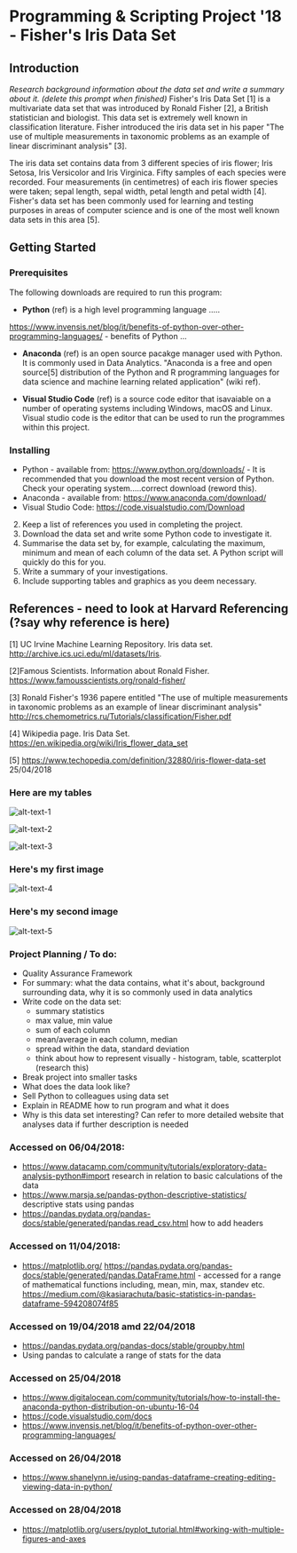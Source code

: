# Programming & Scripting Project '18 - Fisher's Iris Data Set

## Introduction 
*Research background information about the data set and write a summary about it. (delete this prompt when finished)*
Fisher's Iris Data Set [1] is a multivariate data set that was introduced by Ronald Fisher [2], a British statistician and biologist. This data set is extremely well known in classification literature. Fisher introduced the iris data set in his paper "The use of multiple measurements in taxonomic problems as an example of linear discriminant analysis" [3].

The iris data set contains data from 3 different species of iris flower; Iris Setosa, Iris Versicolor and Iris Virginica. Fifty samples of each species were recorded. Four measurements (in centimetres) of each iris flower species were taken; sepal length, sepal width, petal length and petal width [4]. Fisher's data set has been commonly used for learning and testing purposes in areas of computer science and is one of the most well known data sets in this area [5].


## Getting Started

### Prerequisites
The following downloads are required to run this program: 

- **Python** (ref) is a high level programming language .....

https://www.invensis.net/blog/it/benefits-of-python-over-other-programming-languages/ - benefits of Python ... 

- **Anaconda** (ref) is an open source pacakge manager used with Python. It is commonly used in Data Analytics. 
"Anaconda is a free and open source[5] distribution of the Python and R programming languages for data science and machine learning related application" (wiki ref). 

- **Visual Studio Code** (ref) is a source code editor that isavaiable on a number of operating systems including Windows, macOS and Linux. Visual studio code is the editor that can be used to run the programmes within this project. 



### Installing 
- Python  - available from: https://www.python.org/downloads/ -  It is recommended that you download the most recent version of Python. Check your operating system.....correct download (reword this). 
- Anaconda - available from: https://www.anaconda.com/download/
- Visual Studio Code: https://code.visualstudio.com/Download

2. Keep a list of references you used in completing the project.
3. Download the data set and write some Python code to investigate it.
4. Summarise the data set by, for example, calculating the maximum, minimum and mean of each column of the data set. A Python script will quickly do this for you.
5. Write a summary of your investigations.
6. Include supporting tables and graphics as you deem necessary.





## References - need to look at Harvard Referencing (?say why reference is here) 
[1] UC Irvine Machine Learning Repository. Iris data set.
http://archive.ics.uci.edu/ml/datasets/Iris.

[2]Famous Scientists. Information about Ronald Fisher. 
https://www.famousscientists.org/ronald-fisher/

[3] Ronald Fisher's 1936 papere entitled "The use of multiple measurements in taxonomic problems as an example of linear discriminant analysis"
http://rcs.chemometrics.ru/Tutorials/classification/Fisher.pdf

[4] Wikipedia page. Iris Data Set.
https://en.wikipedia.org/wiki/Iris_flower_data_set

[5] https://www.techopedia.com/definition/32880/iris-flower-data-set 25/04/2018 


### Here are my tables 

![alt-text-1](https://github.com/emmapatton/Programming-and-Scripting-Project-2018/blob/master/Iris-Setosa%20Table.PNG)

![alt-text-2](https://github.com/emmapatton/Programming-and-Scripting-Project-2018/blob/master/Iris-Veriscolor%20Table.PNG)

![alt-text-3](https://github.com/emmapatton/Programming-and-Scripting-Project-2018/blob/master/Iris-Virginica%20Table.PNG)



### Here's my first image

![alt-text-4](https://github.com/emmapatton/Programming-and-Scripting-Project-2018/blob/master/scatter-all.png)



### Here's my second image

![alt-text-5](https://github.com/emmapatton/Programming-and-Scripting-Project-2018/blob/master/histo-all.png)





### Project Planning / To do:
- Quality Assurance Framework
- For summary: what the data contains, what it's about, background surrounding data, why it is so commonly used in data analytics
- Write code on the data set:
  - summary statistics
  - max value, min value
  - sum of each column
  - mean/average in each column, median
  - spread within the data, standard deviation
  - think about how to represent visually - histogram, table, scatterplot (research this)
 - Break project into smaller tasks 
 - What does the data look like?
 - Sell Python to colleagues using data set 
 - Explain in README how to run program and what it does 
 - Why is this data set interesting? Can refer to more detailed website that analyses data if further description is needed 
  
### Accessed on 06/04/2018:
- https://www.datacamp.com/community/tutorials/exploratory-data-analysis-python#import research in relation to basic calculations of the data
- https://www.marsja.se/pandas-python-descriptive-statistics/ descriptive stats using pandas
- https://pandas.pydata.org/pandas-docs/stable/generated/pandas.read_csv.html how to add headers 

### Accessed on 11/04/2018:
- https://matplotlib.org/
https://pandas.pydata.org/pandas-docs/stable/generated/pandas.DataFrame.html - accessed for a range of mathematical functions including, mean, min, max, standev etc. 
https://medium.com/@kasiarachuta/basic-statistics-in-pandas-dataframe-594208074f85

### Accessed on 19/04/2018 amd 22/04/2018 
- https://pandas.pydata.org/pandas-docs/stable/groupby.html
- Using pandas to calculate a range of stats for the data

### Accessed on 25/04/2018 
- https://www.digitalocean.com/community/tutorials/how-to-install-the-anaconda-python-distribution-on-ubuntu-16-04 
- https://code.visualstudio.com/docs
- https://www.invensis.net/blog/it/benefits-of-python-over-other-programming-languages/

### Accessed on 26/04/2018 
- https://www.shanelynn.ie/using-pandas-dataframe-creating-editing-viewing-data-in-python/

### Accessed on 28/04/2018 
- https://matplotlib.org/users/pyplot_tutorial.html#working-with-multiple-figures-and-axes



